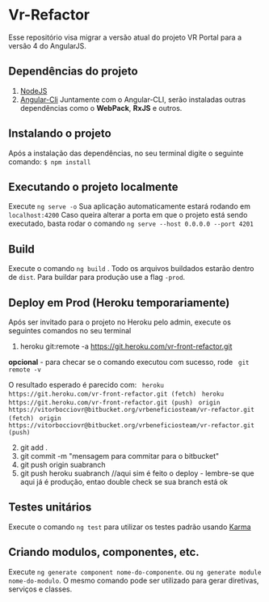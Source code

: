 Vr-Refactor
===================

Esse repositório visa migrar a versão atual do projeto VR Portal para a versão 4 do AngularJS.


Dependências do projeto
-------------

 1. [NodeJS](https://nodejs.org/en/download/)
 2. [Angular-Cli](https://github.com/angular/angular-cli)
Juntamente com o Angular-CLI, serão instaladas outras dependências como o **WebPack**, **RxJS** e outros.

Instalando o projeto
-------------
Após a instalação das dependências, no seu terminal digite o seguinte comando: `$ npm install`


Executando o projeto localmente
-------------
Execute `ng serve -o`
 Sua aplicação automaticamente estará rodando em `localhost:4200`
 Caso queira alterar a porta em que o projeto está sendo executado, basta rodar o comando `ng serve --host 0.0.0.0 --port 4201` 


Build
-------------
Execute o comando `ng build` . Todo os arquivos buildados estarão dentro de `dist`. Para buildar para produção use a flag `-prod`.

Deploy em Prod (Heroku temporariamente)
-------------
Após ser invitado para o projeto no Heroku pelo admin, execute os seguintes comandos no seu terminal
 
 1. heroku git:remote -a https://git.heroku.com/vr-front-refactor.git
 
 __opcional__ - para checar se o comando executou com sucesso, rode ` git remote -v`
 
 O resultado esperado é parecido com: 
 ` heroku  https://git.heroku.com/vr-front-refactor.git (fetch)`
 ` heroku  https://git.heroku.com/vr-front-refactor.git (push)`
 ` origin  https://vitorbocciovr@bitbucket.org/vrbeneficiosteam/vr-refactor.git (fetch)`
 ` origin  https://vitorbocciovr@bitbucket.org/vrbeneficiosteam/vr-refactor.git (push)`

 2. git add .
 3. git commit -m "mensagem para commitar para o bitbucket"
 4. git push origin suabranch
 5. git push heroku suabranch //aqui sim é feito o deploy - lembre-se que aqui já é produção, entao double check se sua branch está ok
 
Testes unitários
-------------
Execute o comando `ng test` para utilizar os testes padrão usando [Karma](https://karma-runner.github.io/1.0/index.html)

Criando modulos, componentes, etc.
--------------
Execute `ng generate component nome-do-componente`.
ou `ng generate module nome-do-modulo`.
O mesmo comando pode ser utilizado para gerar diretivas, serviços e classes.
